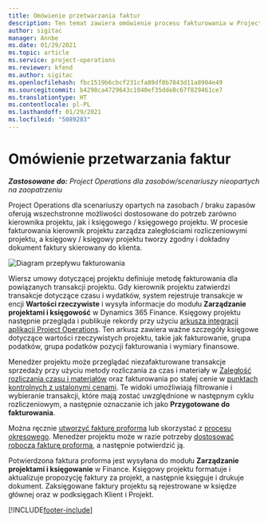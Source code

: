 ```yaml
---
title: Omówienie przetwarzania faktur
description: Ten temat zawiera omówienie procesu fakturowania w Project Operations dla scenariuszy opartych na zasobach / braku zapasów.
author: sigitac
manager: Annbe
ms.date: 01/29/2021
ms.topic: article
ms.service: project-operations
ms.reviewer: kfend
ms.author: sigitac
ms.openlocfilehash: fbc1519b6cbcf231cfa89df8b7843d11a8904e49
ms.sourcegitcommit: b4298ca4729643c1040ef35dde8c67f829461ce7
ms.translationtype: HT
ms.contentlocale: pl-PL
ms.lasthandoff: 01/29/2021
ms.locfileid: "5089283"
---
```

# <a name="invoicing-process-overview"></a>Omówienie przetwarzania faktur

_**Zastosowane do:** Project Operations dla zasobów/scenariuszy nieopartych na zaopatrzeniu_

Project Operations dla scenariuszy opartych na zasobach / braku zapasów oferują wszechstronne możliwości dostosowane do potrzeb zarówno kierownika projektu, jak i księgowego / księgowego projektu. W procesie fakturowania kierownik projektu zarządza zaległościami rozliczeniowymi projektu, a księgowy / księgowy projektu tworzy zgodny i dokładny dokument faktury skierowany do klienta.

![Diagram przepływu fakturowania](./media/invoicing-flow.png)

Wiersz umowy dotyczącej projektu definiuje metodę fakturowania dla powiązanych transakcji projektu. Gdy kierownik projektu zatwierdzi transakcje dotyczące czasu i wydatków, system rejestruje transakcje w encji **Wartości rzeczywiste** i wysyła informacje do modułu **Zarządzanie projektami i księgowość** w Dynamics 365 Finance. Księgowy projektu następnie przegląda i publikuje rekordy przy użyciu [arkusza integracji aplikacji Project Operations](../project-accounting/project-operations-integration-journal.md). Ten arkusz zawiera ważne szczegóły księgowe dotyczące wartości rzeczywistych projektu, takie jak fakturowanie, grupa podatków, grupa podatków pozycji fakturowania i wymiary finansowe.

Menedżer projektu może przeglądać niezafakturowane transakcje sprzedaży przy użyciu metody rozliczania za czas i materiały w [Zaległość rozliczania czasu i materiałów](../proforma-invoicing/manage-billing-backlog.md#time-and-material-billing-backlog) oraz fakturowania po stałej cenie w [punktach kontrolnych z ustalonymi cenami](../proforma-invoicing/manage-billing-backlog.md#fixed-price-milestones). Te widoki umożliwiają filtrowanie i wybieranie transakcji, które mają zostać uwzględnione w następnym cyklu rozliczeniowym, a następnie oznaczanie ich jako **Przygotowane do fakturowania**.

Można ręcznie [utworzyć fakturę proforma](../proforma-invoicing/create-manual-proforma-invoice.md) lub skorzystać z [procesu okresowego](../proforma-invoicing/configure-automated-invoice-creation.md). Menedżer projektu może w razie potrzeby [dostosować roboczą fakturę proforma](../proforma-invoicing/manage-proforma-invoice.md), a następnie potwierdzić ją.

Potwierdzona faktura proforma jest wysyłana do modułu **Zarządzanie projektami i księgowanie** w Finance. Księgowy projektu formatuje i aktualizuje propozycję faktury za projekt, a następnie księguje i drukuje dokument. Zaksięgowane faktury projektu są rejestrowane w księdze głównej oraz w podksięgach Klient i Projekt.


[!INCLUDE[footer-include](../includes/footer-banner.md)]